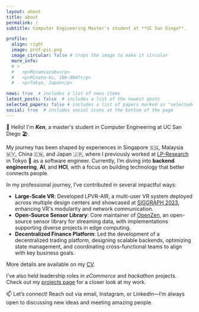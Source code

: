 ```yaml
---
layout: about
title: about
permalink: /
subtitle: Computer Engineering Master's student at **UC San Diego**.

profile:
  align: right
  image: prof-pic.png
  image_circular: false # crops the image to make it circular
  more_info: 
  # >
  #   <p>Minamiazabu</p>
  #   <p>Minato-ku, 106-0047</p>
  #   <p>Tokyo, Japan</p>

news: true  # includes a list of news items
latest_posts: false  # includes a list of the newest posts
selected_papers: false # includes a list of papers marked as "selected={true}"
social: true  # includes social icons at the bottom of the page
---
```


👋 Hello! I'm ***Ken***, a master's student in Computer Engineering at UC San Diego 🏖️. 

My journey has been shaped by experiences in Singapore 🇸🇬, Malaysia 🇲🇾, China 🇨🇳, and Japan 🇯🇵, where I previously worked at [LP-Research](https://www.lp-research.com) in Tokyo 🗼 as a software engineer. Currently, I’m diving into **backend engineering**, **AI**, and **HCI**, with a focus on building technology that better connects people.

In my professional journey, I’ve contributed in several impactful ways:

- **Large-Scale VR**: Developed LPVR-AIR, a multi-user VR system deployed across multiple design centers and showcased at [SIGGRAPH 2023](https://www.lp-research.com/siggraph-los-angeles-2023/), enhancing VR's modularity and network communication.
- **Open-Source Sensor Library**: Core maintainer of [OpenZen](https://bitbucket.org/lpresearch/openzen/src/master/), an open-source sensor library for streaming data, with implementations supporting diverse projects in edge computing.
- **Decentralized Finance Platform**: Led the development of a decentralized trading platform, designing scalable backends, optimizing state management, and coordinating cross-functional teams to align with key business goals.

More details are available on my [CV](/cv).

I’ve also held leadership roles in *eCommerce* and *hackathon* projects. Check out my [projects page](/projects) for a closer look at my work.

📫 Let’s connect! Reach out via email, Instagram, or LinkedIn—I’m always open to discussing new ideas and meeting amazing people.



<!-- Write your biography here. Tell the world about yourself. Link to your favorite [subreddit](http://reddit.com). You can put a picture in, too. The code is already in, just name your picture `prof_pic.jpg` and put it in the `img/` folder.

Put your address / P.O. box / other info right below your picture. You can also disable any of these elements by editing `profile` property of the YAML header of your `_pages/about.md`. Edit `_bibliography/papers.bib` and Jekyll will render your [publications page](/al-folio/publications/) automatically.

Link to your social media connections, too. This theme is set up to use [Font Awesome icons](https://fontawesome.com/) and [Academicons](https://jpswalsh.github.io/academicons/), like the ones below. Add your Facebook, Twitter, LinkedIn, Google Scholar, or just disable all of them. -->